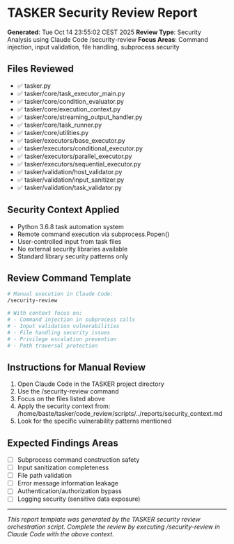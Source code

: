 # TASKER Security Review Report
**Generated**: Tue Oct 14 23:55:02 CEST 2025
**Review Type**: Security Analysis using Claude Code /security-review
**Focus Areas**: Command injection, input validation, file handling, subprocess security

## Files Reviewed
- ✅ tasker.py
- ✅ tasker/core/task_executor_main.py
- ✅ tasker/core/condition_evaluator.py
- ✅ tasker/core/execution_context.py
- ✅ tasker/core/streaming_output_handler.py
- ✅ tasker/core/task_runner.py
- ✅ tasker/core/utilities.py
- ✅ tasker/executors/base_executor.py
- ✅ tasker/executors/conditional_executor.py
- ✅ tasker/executors/parallel_executor.py
- ✅ tasker/executors/sequential_executor.py
- ✅ tasker/validation/host_validator.py
- ✅ tasker/validation/input_sanitizer.py
- ✅ tasker/validation/task_validator.py

## Security Context Applied
- Python 3.6.8 task automation system
- Remote command execution via subprocess.Popen()
- User-controlled input from task files
- No external security libraries available
- Standard library security patterns only

## Review Command Template
```bash
# Manual execution in Claude Code:
/security-review

# With context focus on:
# - Command injection in subprocess calls
# - Input validation vulnerabilities
# - File handling security issues
# - Privilege escalation prevention
# - Path traversal protection
```

## Instructions for Manual Review
1. Open Claude Code in the TASKER project directory
2. Use the /security-review command
3. Focus on the files listed above
4. Apply the security context from: /home/baste/tasker/code_review/scripts/../reports/security_context.md
5. Look for the specific vulnerability patterns mentioned

## Expected Findings Areas
- [ ] Subprocess command construction safety
- [ ] Input sanitization completeness
- [ ] File path validation
- [ ] Error message information leakage
- [ ] Authentication/authorization bypass
- [ ] Logging security (sensitive data exposure)

---
*This report template was generated by the TASKER security review orchestration script.*
*Complete the review by executing /security-review in Claude Code with the above context.*
